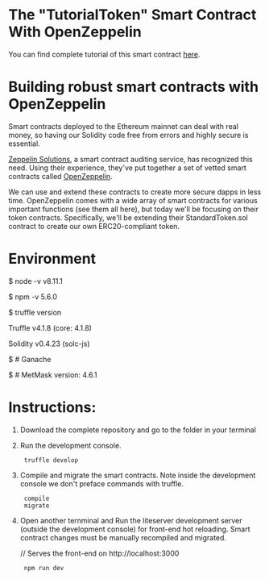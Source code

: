 # The "TutorialToken" Smart Contract With OpenZeppelin

You can find complete tutorial of this smart contract [here](http://truffleframework.com/tutorials/robust-smart-contracts-with-openzeppelin).

# Building robust smart contracts with OpenZeppelin

Smart contracts deployed to the Ethereum mainnet can deal with real money, so having our Solidity code free from errors and highly secure is essential.

[Zeppelin Solutions](https://zeppelin.solutions/), a smart contract auditing service, has recognized this need. Using their experience, they've put together a set of vetted smart contracts called [OpenZeppelin](https://openzeppelin.org/).

We can use and extend these contracts to create more secure dapps in less time. OpenZeppelin comes with a wide array of smart contracts for various important functions (see them all here), but today we'll be focusing on their token contracts. Specifically, we'll be extending their StandardToken.sol contract to create our own ERC20-compliant token.

# Environment

$ node -v v8.11.1

$ npm -v 5.6.0

$ truffle version

Truffle v4.1.8 (core: 4.1.8)

Solidity v0.4.23 (solc-js)

$ # Ganache

$ # MetMask version: 4.6.1

# Instructions:

1.  Download the complete repository and go to the folder in your terminal

2.  Run the development console.

         truffle develop

3.  Compile and migrate the smart contracts. Note inside the development console we don't preface commands with truffle.

         compile
         migrate

4.  Open another ternminal and Run the liteserver development server (outside the development console) for front-end hot reloading. Smart contract changes must be manually recompiled and migrated.

    // Serves the front-end on http://localhost:3000

         npm run dev
